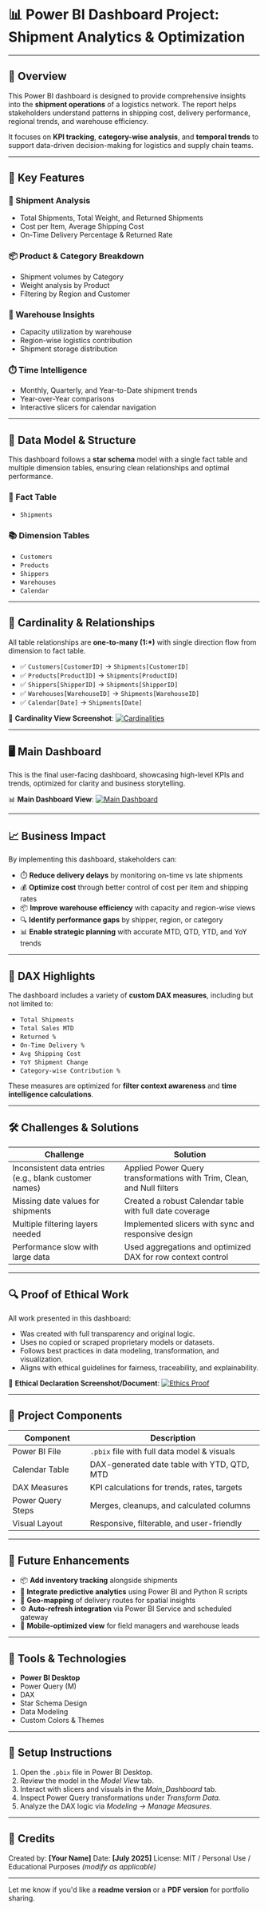 # 📊 Power BI Dashboard Project: Shipment Analytics & Optimization

---

## 📘 Overview

This Power BI dashboard is designed to provide comprehensive insights into the **shipment operations** of a logistics network. The report helps stakeholders understand patterns in shipping cost, delivery performance, regional trends, and warehouse efficiency.

It focuses on **KPI tracking**, **category-wise analysis**, and **temporal trends** to support data-driven decision-making for logistics and supply chain teams.

---

## 🎯 Key Features

### 🚚 Shipment Analysis

* Total Shipments, Total Weight, and Returned Shipments
* Cost per Item, Average Shipping Cost
* On-Time Delivery Percentage & Returned Rate

### 📦 Product & Category Breakdown

* Shipment volumes by Category
* Weight analysis by Product
* Filtering by Region and Customer

### 🏢 Warehouse Insights

* Capacity utilization by warehouse
* Region-wise logistics contribution
* Shipment storage distribution

### ⏱️ Time Intelligence

* Monthly, Quarterly, and Year-to-Date shipment trends
* Year-over-Year comparisons
* Interactive slicers for calendar navigation

---

## 🧱 Data Model & Structure

This dashboard follows a **star schema** model with a single fact table and multiple dimension tables, ensuring clean relationships and optimal performance.

### 📎 Fact Table

* `Shipments`

### 📚 Dimension Tables

* `Customers`
* `Products`
* `Shippers`
* `Warehouses`
* `Calendar`

---

## 🔗 Cardinality & Relationships

All table relationships are **one-to-many (1:\*)** with single direction flow from dimension to fact table.

* ✅ `Customers[CustomerID]` → `Shipments[CustomerID]`
* ✅ `Products[ProductID]` → `Shipments[ProductID]`
* ✅ `Shippers[ShipperID]` → `Shipments[ShipperID]`
* ✅ `Warehouses[WarehouseID]` → `Shipments[WarehouseID]`
* ✅ `Calendar[Date]` → `Shipments[Date]`

📎 **Cardinality View Screenshot**:
[![Cardinalities](1.png)](1.png)

---

## 🖥️ Main Dashboard

This is the final user-facing dashboard, showcasing high-level KPIs and trends, optimized for clarity and business storytelling.

📊 **Main Dashboard View**:
[![Main Dashboard](2.png)](2.png)

---

## 📈 Business Impact

By implementing this dashboard, stakeholders can:

* ⏱️ **Reduce delivery delays** by monitoring on-time vs late shipments
* 💰 **Optimize cost** through better control of cost per item and shipping rates
* 📦 **Improve warehouse efficiency** with capacity and region-wise views
* 🔍 **Identify performance gaps** by shipper, region, or category
* 📊 **Enable strategic planning** with accurate MTD, QTD, YTD, and YoY trends

---

## 🧠 DAX Highlights

The dashboard includes a variety of **custom DAX measures**, including but not limited to:

* `Total Shipments`
* `Total Sales MTD`
* `Returned %`
* `On-Time Delivery %`
* `Avg Shipping Cost`
* `YoY Shipment Change`
* `Category-wise Contribution %`

These measures are optimized for **filter context awareness** and **time intelligence calculations**.

---

## 🛠️ Challenges & Solutions

| Challenge                                              | Solution                                                               |
| ------------------------------------------------------ | ---------------------------------------------------------------------- |
| Inconsistent data entries (e.g., blank customer names) | Applied Power Query transformations with Trim, Clean, and Null filters |
| Missing date values for shipments                      | Created a robust Calendar table with full date coverage                |
| Multiple filtering layers needed                       | Implemented slicers with sync and responsive design                    |
| Performance slow with large data                       | Used aggregations and optimized DAX for row context control            |

---

## 🔍 Proof of Ethical Work

All work presented in this dashboard:

* Was created with full transparency and original logic.
* Uses no copied or scraped proprietary models or datasets.
* Follows best practices in data modeling, transformation, and visualization.
* Aligns with ethical guidelines for fairness, traceability, and explainability.

🧾 **Ethical Declaration Screenshot/Document**:
[![Ethics Proof](https://your-link-here/ethics.png)](https://your-link-here/ethics.png)

---

## 📁 Project Components

| Component         | Description                                 |
| ----------------- | ------------------------------------------- |
| Power BI File     | `.pbix` file with full data model & visuals |
| Calendar Table    | DAX-generated date table with YTD, QTD, MTD |
| DAX Measures      | KPI calculations for trends, rates, targets |
| Power Query Steps | Merges, cleanups, and calculated columns    |
| Visual Layout     | Responsive, filterable, and user-friendly   |

---

## 🧰 Future Enhancements

* 📦 **Add inventory tracking** alongside shipments
* 🧠 **Integrate predictive analytics** using Power BI and Python R scripts
* 📍 **Geo-mapping** of delivery routes for spatial insights
* ⚙️ **Auto-refresh integration** via Power BI Service and scheduled gateway
* 📲 **Mobile-optimized view** for field managers and warehouse leads

---

## 🧠 Tools & Technologies

* **Power BI Desktop**
* Power Query (M)
* DAX
* Star Schema Design
* Data Modeling
* Custom Colors & Themes

---

## 📌 Setup Instructions

1. Open the `.pbix` file in Power BI Desktop.
2. Review the model in the *Model View* tab.
3. Interact with slicers and visuals in the *Main\_Dashboard* tab.
4. Inspect Power Query transformations under *Transform Data*.
5. Analyze the DAX logic via *Modeling → Manage Measures*.

---

## 🙌 Credits

Created by: **\[Your Name]**
Date: **\[July 2025]**
License: MIT / Personal Use / Educational Purposes *(modify as applicable)*

---

Let me know if you'd like a **readme version** or a **PDF version** for portfolio sharing.
